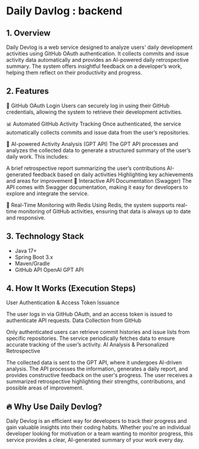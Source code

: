 # Daily Davlog : backend
## 1. Overview
Daily Devlog is a web service designed to analyze users' daily development activities using GitHub OAuth authentication. It collects commits and issue activity data automatically and provides an AI-powered daily retrospective summary. The system offers insightful feedback on a developer’s work, helping them reflect on their productivity and progress.

## 2. Features
🔑 GitHub OAuth Login
Users can securely log in using their GitHub credentials, allowing the system to retrieve their development activities.

📊 Automated GitHub Activity Tracking
Once authenticated, the service automatically collects commits and issue data from the user’s repositories.

🧠 AI-powered Activity Analysis (GPT API)
The GPT API processes and analyzes the collected data to generate a structured summary of the user’s daily work. This includes:

A brief retrospective report summarizing the user’s contributions
AI-generated feedback based on daily activities
Highlighting key achievements and areas for improvement
📜 Interactive API Documentation (Swagger)
The API comes with Swagger documentation, making it easy for developers to explore and integrate the service.

📡 Real-Time Monitoring with Redis
Using Redis, the system supports real-time monitoring of GitHub activities, ensuring that data is always up to date and responsive.

## 3. Technology Stack
- Java 17+
- Spring Boot 3.x
- Maven/Gradle
- GitHub API
OpenAI GPT API
## 4. How It Works (Execution Steps)
User Authentication & Access Token Issuance

The user logs in via GitHub OAuth, and an access token is issued to authenticate API requests.
Data Collection from GitHub

Only authenticated users can retrieve commit histories and issue lists from specific repositories.
The service periodically fetches data to ensure accurate tracking of the user’s activity.
AI Analysis & Personalized Retrospective

The collected data is sent to the GPT API, where it undergoes AI-driven analysis.
The API processes the information, generates a daily report, and provides constructive feedback on the user's progress.
The user receives a summarized retrospective highlighting their strengths, contributions, and possible areas of improvement.
## 🔥 Why Use Daily Devlog?
Daily Devlog is an efficient way for developers to track their progress and gain valuable insights into their coding habits. Whether you're an individual developer looking for motivation or a team wanting to monitor progress, this service provides a clear, AI-generated summary of your work every day.
